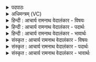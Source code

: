 <details><summary>पदपाठः</summary>

आ꣢। नः꣣। अग्ने। रयि꣢म्। भ꣣र। स꣡त्रासाह꣢म्। स꣣त्रा। सा꣡ह꣢꣯म्। व꣡रे꣢꣯ण्यम्। वि꣡श्वा꣢꣯सु। पृ꣣त्सु꣢। दु꣣ष्ट꣡र꣢म्। दुः꣣। त꣡र꣢꣯म्। १५२५।
</details>

<details><summary>अधिमन्त्रम् (VC)</summary>

- अग्निः
- गोतमो राहूगणः
- गायत्री
- षड्जः
</details>

<details><summary>हिन्दी : आचार्य रामनाथ वेदालंकार - विषयः</summary>

अगले मन्त्र में फिर जगदीश्वर से प्रार्थना है।
</details>

<details><summary>हिन्दी : आचार्य रामनाथ वेदालंकार - पदार्थः</summary>

पदार्थान्वयभाषाः -  हे (अग्ने) अग्रनायक जगदीश्वर ! आप (नः) हमारे लिए (सत्रासाहम्) एक साथ अनेक विपदाओं को दूर करनेवाले, (वरेण्यम्)वरणीय,विश्वासु पृत्सु) सब सङ्ग्रामों में (दुष्टरम्) दुस्तर,अच्छेद्य (रयिम्) वीरतारूप ऐश्वर्य को (आभर) प्रदान करो ॥३॥
</details>

<details><summary>हिन्दी : आचार्य रामनाथ वेदालंकार - भावार्थः</summary>

भावार्थभाषाः -  परमवीर परमेश्वर का ध्यान करके हम वीरगणों में अग्रगण्य होते हुए सब विपदाओं तथा सब आन्तरिक और बाह्य शत्रुओं को पराजित कर देवें ॥२॥
</details>

<details><summary>संस्कृत : आचार्य रामनाथ वेदालंकार - विषयः</summary>

अथ पुनर्जगदीश्वरं प्रार्थयते।
</details>

<details><summary>संस्कृत : आचार्य रामनाथ वेदालंकार - पदार्थः</summary>

पदार्थान्वयभाषाः -  हे (अग्ने) अग्रनायक जगदीश्वर ! त्वम् (नः) अस्मभ्यम् (सत्रासाहम्) युगपदनेकासां विपदां विदारकम्, (वरेण्यम्) वरणीयम्, (विश्वासु पृत्सु) सर्वेषु संग्रामेषु (दुष्टरम्) दुस्तरम्,अनाच्छेद्यम् (रयिम्) वीरतारूपम् ऐश्वर्यम् (आ भर) आहर,प्रदेहि ॥२॥२
</details>

<details><summary>संस्कृत : आचार्य रामनाथ वेदालंकार - भावार्थः</summary>

भावार्थभाषाः -  परमवीरं परमेश्वरं ध्यात्वा वयं वीरगणाग्रगण्याः सन्तः सर्वा विपदः सर्वांश्चाभ्यन्तरान् बाह्यांश्च शत्रून् पराजयेमहि ॥२॥
</details>